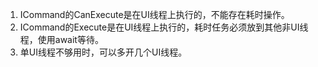 1. ICommand的CanExecute是在UI线程上执行的，不能存在耗时操作。
2. ICommand的Execute是在UI线程上执行的，耗时任务必须放到其他非UI线程，使用await等待。
3. 单UI线程不够用时，可以多开几个UI线程。